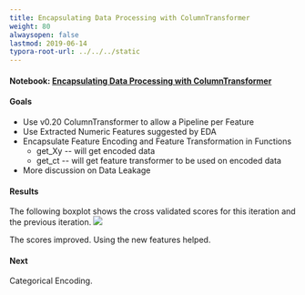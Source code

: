```yaml
---
title: Encapsulating Data Processing with ColumnTransformer
weight: 80
alwaysopen: false
lastmod: 2019-06-14
typora-root-url: ../../../static
---
```

#### Notebook: <a href="http://nbviewer.jupyter.org/github/sdiehl28/tutorial-jupyter-notebooks/blob/master/projects/titanic/TitanicN06.ipynb" target="_blank">Encapsulating Data Processing with ColumnTransformer</a>
#### Goals  
* Use v0.20 ColumnTransformer to allow a Pipeline per Feature
* Use Extracted Numeric Features suggested by EDA
* Encapsulate Feature Encoding and Feature Transformation in Functions
  * get_Xy -- will get encoded data
  * get_ct -- will get feature transformer to be used on encoded data
* More discussion on Data Leakage

#### Results  
The following boxplot shows the cross validated scores for this iteration and the previous iteration.  <img src='/images/3_vs_2.png'>

The scores improved.  Using the new features helped.

#### Next

Categorical Encoding.